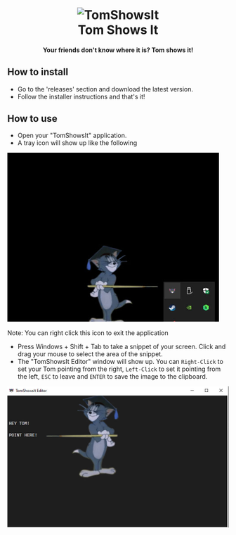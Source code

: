 <h1 align="center">
  <img src="../.img/logo.png" alt="TomShowsIt" width="200">
  <br>
  Tom Shows It
</h1>
<h4 align="center">Your friends don't know where it is? Tom shows it!</h4>

## How to install
- Go to the 'releases' section and download the latest version.
- Follow the installer instructions and that's it!

## How to use
- Open your "TomShowsIt" application.
- A tray icon will show up like the following


![img1](./.img/img1.jpg)


Note: You can right click this icon to exit the application
- Press Windows + Shift + Tab to take a snippet of your screen. Click and drag your mouse to select the area of the snippet.
- The "TomShowsIt Editor" window will show up. You can `Right-Click` to set your Tom pointing from the right, `Left-Click` to set it pointing from the left, `ESC` to leave and `ENTER` to save the image to the clipboard.


![img2](./.img/img2.jpg)